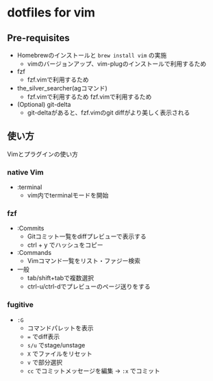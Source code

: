 # dotfiles for vim

## Pre-requisites

* Homebrewのインストールと `brew install vim` の実施
  * vimのバージョンアップ、vim-plugのインストールで利用するため
* fzf
  * fzf.vimで利用するため
* the_silver_searcher(agコマンド)
  * fzf.vimで利用するため
  fzf.vimで利用するため
* (Optional) git-delta
  * git-deltaがあると、fzf.vimのgit diffがより美しく表示される

## 使い方

Vimとプラグインの使い方

### native Vim
- :terminal
    - vim内でterminalモードを開始

### fzf
- :Commits
    - Gitコミット一覧をdiffプレビューで表示する
    - ctrl + y でハッシュをコピー
- :Commands
    - Vimコマンド一覧をリスト・ファジー検索
- 一般
    - tab/shift+tabで複数選択
    - ctrl-u/ctrl-dでプレビューのページ送りをする

### fugitive
- `:G`
    - コマンドパレットを表示
    - `=` でdiff表示
    - `s/u` でstage/unstage
    - `X` でファイルをリセット
    - `v` で部分選択
    - `cc` でコミットメッセージを編集 -> `:x` でコミット

